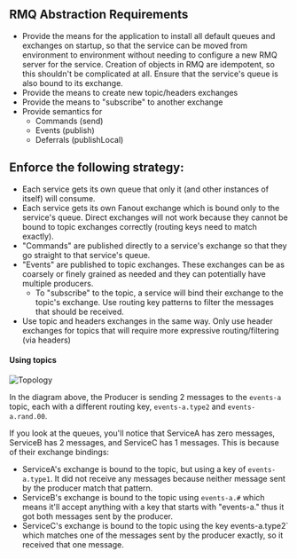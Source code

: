 ## RMQ Abstraction Requirements

  - Provide the means for the application to install all default queues and exchanges on startup, so that the service can be moved from environment to environment without needing to configure a new RMQ server for the service. Creation of objects in RMQ are idempotent, so this shouldn't be complicated at all. Ensure that the service's queue is also bound to its exchange.
  - Provide the means to create new topic/headers exchanges 
  - Provide the means to "subscribe" to another exchange
  - Provide semantics for
    - Commands (send)
    - Events (publish)
    - Deferrals (publishLocal)
     
  ## Enforce the following strategy:
  - Each service gets its own queue that only it (and other instances of itself) will consume.
  - Each service gets its own Fanout exchange which is bound only to the service's queue. Direct exchanges will not work because they cannot be bound to topic exchanges correctly (routing keys need to match exactly).
  - "Commands" are published directly to a service's exchange so that they go straight to that service's queue.
  - "Events" are published to topic exchanges. These exchanges can be as coarsely or finely grained as needed and they can potentially have multiple producers.
    - To "subscribe" to the topic, a service will bind their exchange to the topic's exchange. Use routing key patterns to filter the messages that should be received.
  - Use topic and headers exchanges in the same way. Only use header exchanges for topics that will require more expressive routing/filtering (via headers)

#### Using topics

![Topology](https://i.imgur.com/pM16iIZ.jpg)

In the diagram above, the Producer is sending 2 messages to the `events-a` topic, each with a different routing key, `events-a.type2` and `events-a.rand.00`. 

If you look at the queues, you'll notice that ServiceA has zero messages, ServiceB has 2 messages, and ServiceC has 1 messages. This is because of their exchange bindings:

  - ServiceA's exchange is bound to the topic, but using a key of `events-a.type1`. It did not receive any messages because neither message sent by the producer match that pattern.
  - ServiceB's exchange is bound to the topic using `events-a.#` which means it'll accept anything with a key that starts with "events-a." thus it got both messages sent by the producer.
  - ServiceC's exchange is bound to the topic using the key events-a.type2` which matches one of the messages sent by the producer exactly, so it received that one message.
